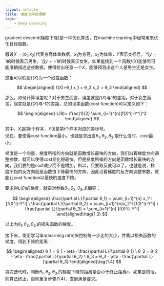 ```yaml
---
layout: article
title: 梯度下降的理解
tags:
    - Deep Learning
---
```

gradient descent(梯度下降)是一种优化算法，在machine learning中经常用来优化目标函数。

假设$X=(x_1,x_2 )$代表身高体重数据，$x_1$为身高，$x_2$为体重，$Y$表示类标号，当$y=1$的时候表示男生，当$y=-1$的时候表示女生。如果能找到一个函数$f(X)$能够尽可能准确描述这些数据，使得给出任意一个$X$，能够预测出这个人是男生还是女生。

这里可以假设$f(X)$为一个线性函数：

$$
\begin{aligned}  
f(X)=θ_1 x_1 + θ_2 x_2 + θ_3  
\end{aligned}  
$$

<!--more-->

那么，如何计算误差呢？对于男生而言，误差就是$f(X)$与1的差距，对于女生而言，误差就是$f(X)$与-1的差距，总的误差函数(cost function)可以定义如下：

$$
\begin{aligned}  
L(θ)= \frac{1}{2} \sum_{i=1}^{n}[f(X^i)-Y^i]^2  
\end{aligned}  
$$

其中，$X_i$是第i个样本，$Y(i)$是第i个样本对应的类标号。  
现在，要使得cost function最小，也就是求出当$θ_1,θ_2,θ_3,$取什么值时，cost最小。

梯度是一个向量，梯度所指的方向就是函数增长最快的方向，我们沿着梯度方向调整参数，就可以使得cost变化得最快。但是梯度所指的方向是函数增长最快的方向，我们要的是cost减少而不是增加，所以，只要取反就可以了，也就是说，梯度所指的反方向就是函数值下降最快的方向，因此沿着梯度的反方向调整参数，就能让cost function以最快的速度下降。

要求得$L(θ)$的梯度，就要对参数$θ_1,θ_2,θ_3,$求偏导：

$$
\begin{aligned}  
\frac{\partial L}{\partial θ_1} = \sum_{i=1}^{n} x_1^i [f(X^i)-Y^i] \  
\frac{\partial L}{\partial θ_2} = \sum_{i=1}^{n}x_2^i [f(X^i)-Y^i] \  
\frac{\partial L}{\partial θ_3} = \sum_{i=1}^{n} [f(X^i)-Y^i]  
\end{aligned}\tag{1.3}
$$

以上为$θ_1,θ_2,θ_3,$的损失函数的梯度。

接下来，使用学习率$\eta$(learning rate)来控制每一步走的大小，并乘以损失函数的梯度，得到下降的距离：

$$
\begin{aligned}  
θ_1 = θ_1 - \eta · \frac{\partial L}{\partial θ_1} \  
θ_2 = θ_2 - \eta · \frac{\partial L}{\partial θ_2} \  
θ_3 = θ_3 - \eta · \frac{\partial L}{\partial θ_3}  
\end{aligned}\tag{1.4}  
$$

每次迭代时，判断$θ_1,θ_2,θ_3,$的梯度下降的距离是否小于终止距离$\varepsilon$，如果是的话，则算法终止，否则重复步骤(1.4)，直到满足要求。